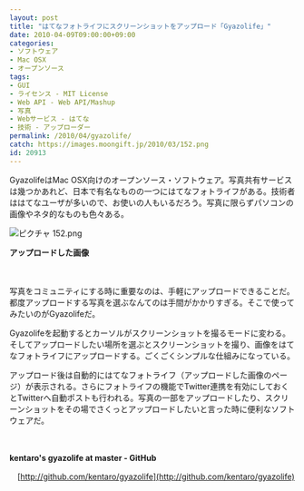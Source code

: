 ```yaml
---
layout: post
title: "はてなフォトライフにスクリーンショットをアップロード「Gyazolife」"
date: 2010-04-09T09:00:00+09:00
categories:
- ソフトウェア
- Mac OSX
- オープンソース
tags: 
- GUI
- ライセンス - MIT License
- Web API - Web API/Mashup
- 写真
- Webサービス - はてな
- 技術 - アップローダー
permalink: /2010/04/gyazolife/
catch: https://images.moongift.jp/2010/03/152.png
id: 20913
---
```

GyazolifeはMac OSX向けのオープンソース・ソフトウェア。写真共有サービスは幾つかあれど、日本で有名なものの一つにはてなフォトライフがある。技術者ははてなユーザが多いので、お使いの人もいるだろう。写真に限らずパソコンの画像やネタ的なものも色々ある。

  

![ピクチャ 152.png](https://images.moongift.jp/2010/03/152.png)  
  
**アップロードした画像**

  

　

  

写真をコミュニティにする時に重要なのは、手軽にアップロードできることだ。都度アップロードする写真を選ぶなんてのは手間がかかりすぎる。そこで使ってみたいのがGyazolifeだ。

  
<!--more-->

Gyazolifeを起動するとカーソルがスクリーンショットを撮るモードに変わる。そしてアップロードしたい場所を選ぶとスクリーンショットを撮り、画像をはてなフォトライフにアップロードする。ごくごくシンプルな仕組みになっている。

  

アップロード後は自動的にはてなフォトライフ（アップロードした画像のページ）が表示される。さらにフォトライフの機能でTwitter連携を有効にしておくとTwitterへ自動ポストも行われる。写真の一部をアップロードしたり、スクリーンショットをその場でさくっとアップロードしたいと言った時に便利なソフトウェアだ。

  

　

  

**kentaro's gyazolife at master - GitHub**  
  
　[http://github.com/kentaro/gyazolife](http://github.com/kentaro/gyazolife)

  
